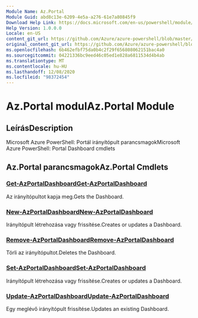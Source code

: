 ```yaml
---
Module Name: Az.Portal
Module Guid: abd8c13e-6209-4e5a-a276-61e7a80845f9
Download Help Link: https://docs.microsoft.com/en-us/powershell/module/az.portal
Help Version: 1.0.0.0
Locale: en-US
content_git_url: https://github.com/Azure/azure-powershell/blob/master/src/Portal/help/Az.Portal.md
original_content_git_url: https://github.com/Azure/azure-powershell/blob/master/src/Portal/help/Az.Portal.md
ms.openlocfilehash: 6b462efbf75da0b4c2f29f656808062151bac4a0
ms.sourcegitcommit: 04221336bc9eed46c05ed1e828a6811534d4b4ab
ms.translationtype: MT
ms.contentlocale: hu-HU
ms.lasthandoff: 12/08/2020
ms.locfileid: "98372454"
---
```

# <span data-ttu-id="d9add-101">Az.Portal modul</span><span class="sxs-lookup"><span data-stu-id="d9add-101">Az.Portal Module</span></span>
## <span data-ttu-id="d9add-102">Leírás</span><span class="sxs-lookup"><span data-stu-id="d9add-102">Description</span></span>
<span data-ttu-id="d9add-103">Microsoft Azure PowerShell: Portál irányítópult parancsmagok</span><span class="sxs-lookup"><span data-stu-id="d9add-103">Microsoft Azure PowerShell: Portal Dashboard cmdlets</span></span>

## <span data-ttu-id="d9add-104">Az.Portal parancsmagok</span><span class="sxs-lookup"><span data-stu-id="d9add-104">Az.Portal Cmdlets</span></span>
### [<span data-ttu-id="d9add-105">Get-AzPortalDashboard</span><span class="sxs-lookup"><span data-stu-id="d9add-105">Get-AzPortalDashboard</span></span>](Get-AzPortalDashboard.md)
<span data-ttu-id="d9add-106">Az irányítópultot kapja meg.</span><span class="sxs-lookup"><span data-stu-id="d9add-106">Gets the Dashboard.</span></span>

### [<span data-ttu-id="d9add-107">New-AzPortalDashboard</span><span class="sxs-lookup"><span data-stu-id="d9add-107">New-AzPortalDashboard</span></span>](New-AzPortalDashboard.md)
<span data-ttu-id="d9add-108">Irányítópult létrehozása vagy frissítése.</span><span class="sxs-lookup"><span data-stu-id="d9add-108">Creates or updates a Dashboard.</span></span>

### [<span data-ttu-id="d9add-109">Remove-AzPortalDashboard</span><span class="sxs-lookup"><span data-stu-id="d9add-109">Remove-AzPortalDashboard</span></span>](Remove-AzPortalDashboard.md)
<span data-ttu-id="d9add-110">Törli az irányítópultot.</span><span class="sxs-lookup"><span data-stu-id="d9add-110">Deletes the Dashboard.</span></span>

### [<span data-ttu-id="d9add-111">Set-AzPortalDashboard</span><span class="sxs-lookup"><span data-stu-id="d9add-111">Set-AzPortalDashboard</span></span>](Set-AzPortalDashboard.md)
<span data-ttu-id="d9add-112">Irányítópult létrehozása vagy frissítése.</span><span class="sxs-lookup"><span data-stu-id="d9add-112">Creates or updates a Dashboard.</span></span>

### [<span data-ttu-id="d9add-113">Update-AzPortalDashboard</span><span class="sxs-lookup"><span data-stu-id="d9add-113">Update-AzPortalDashboard</span></span>](Update-AzPortalDashboard.md)
<span data-ttu-id="d9add-114">Egy meglévő irányítópult frissítése.</span><span class="sxs-lookup"><span data-stu-id="d9add-114">Updates an existing Dashboard.</span></span>

